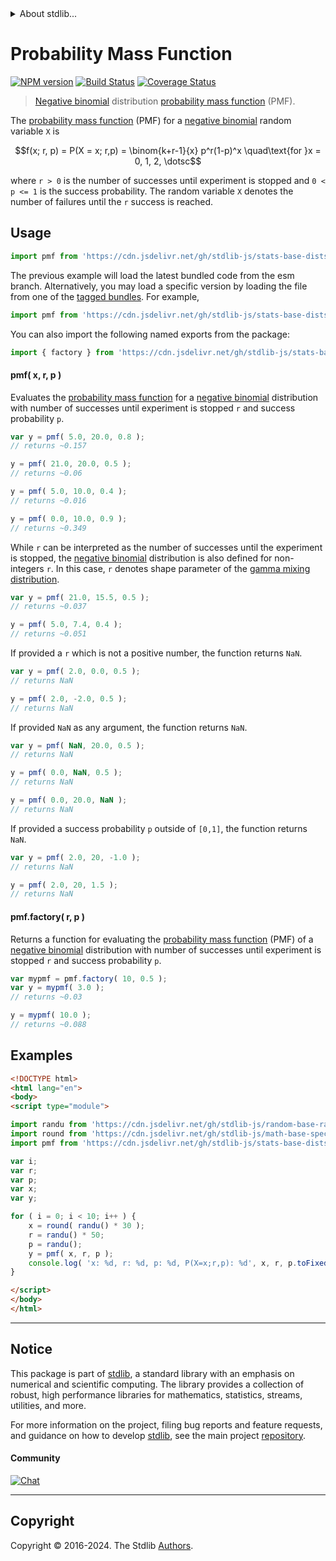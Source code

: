 <!--

@license Apache-2.0

Copyright (c) 2018 The Stdlib Authors.

Licensed under the Apache License, Version 2.0 (the "License");
you may not use this file except in compliance with the License.
You may obtain a copy of the License at

   http://www.apache.org/licenses/LICENSE-2.0

Unless required by applicable law or agreed to in writing, software
distributed under the License is distributed on an "AS IS" BASIS,
WITHOUT WARRANTIES OR CONDITIONS OF ANY KIND, either express or implied.
See the License for the specific language governing permissions and
limitations under the License.

-->


<details>
  <summary>
    About stdlib...
  </summary>
  <p>We believe in a future in which the web is a preferred environment for numerical computation. To help realize this future, we've built stdlib. stdlib is a standard library, with an emphasis on numerical and scientific computation, written in JavaScript (and C) for execution in browsers and in Node.js.</p>
  <p>The library is fully decomposable, being architected in such a way that you can swap out and mix and match APIs and functionality to cater to your exact preferences and use cases.</p>
  <p>When you use stdlib, you can be absolutely certain that you are using the most thorough, rigorous, well-written, studied, documented, tested, measured, and high-quality code out there.</p>
  <p>To join us in bringing numerical computing to the web, get started by checking us out on <a href="https://github.com/stdlib-js/stdlib">GitHub</a>, and please consider <a href="https://opencollective.com/stdlib">financially supporting stdlib</a>. We greatly appreciate your continued support!</p>
</details>

# Probability Mass Function

[![NPM version][npm-image]][npm-url] [![Build Status][test-image]][test-url] [![Coverage Status][coverage-image]][coverage-url] <!-- [![dependencies][dependencies-image]][dependencies-url] -->

> [Negative binomial][negative-binomial-distribution] distribution [probability mass function][pmf] (PMF).

<section class="intro">

The [probability mass function][pmf] (PMF) for a [negative binomial][negative-binomial-distribution] random variable `X` is

<!-- <equation class="equation" label="eq:negative_binomial_pmf" align="center" raw="f(x; r, p) = P(X = x; r,p) = \binom{k+r-1}{x} p^r(1-p)^x \quad\text{for }x = 0, 1, 2, \dotsc" alt="Probability mass function (PMF) for a negative binomial distribution."> -->

```math
f(x; r, p) = P(X = x; r,p) = \binom{k+r-1}{x} p^r(1-p)^x \quad\text{for }x = 0, 1, 2, \dotsc
```

<!-- <div class="equation" align="center" data-raw-text="f(x; r, p) = P(X = x; r,p) = \binom{k+r-1}{x} p^r(1-p)^x \quad\text{for }x = 0, 1, 2, \dotsc" data-equation="eq:negative_binomial_pmf">
    <img src="https://cdn.jsdelivr.net/gh/stdlib-js/stdlib@51534079fef45e990850102147e8945fb023d1d0/lib/node_modules/@stdlib/stats/base/dists/negative-binomial/pmf/docs/img/equation_negative_binomial_pmf.svg" alt="Probability mass function (PMF) for a negative binomial distribution.">
    <br>
</div> -->

<!-- </equation> -->

where `r > 0` is the number of successes until experiment is stopped and `0 < p <= 1` is the success probability. The random variable `X` denotes the number of failures until the `r` success is reached. 

</section>

<!-- /.intro -->



<section class="usage">

## Usage

```javascript
import pmf from 'https://cdn.jsdelivr.net/gh/stdlib-js/stats-base-dists-negative-binomial-pmf@esm/index.mjs';
```
The previous example will load the latest bundled code from the esm branch. Alternatively, you may load a specific version by loading the file from one of the [tagged bundles](https://github.com/stdlib-js/stats-base-dists-negative-binomial-pmf/tags). For example,

```javascript
import pmf from 'https://cdn.jsdelivr.net/gh/stdlib-js/stats-base-dists-negative-binomial-pmf@v0.1.1-esm/index.mjs';
```

You can also import the following named exports from the package:

```javascript
import { factory } from 'https://cdn.jsdelivr.net/gh/stdlib-js/stats-base-dists-negative-binomial-pmf@esm/index.mjs';
```

#### pmf( x, r, p )

Evaluates the [probability mass function][pmf] for a [negative binomial][negative-binomial-distribution] distribution with number of successes until experiment is stopped `r` and success probability `p`.

```javascript
var y = pmf( 5.0, 20.0, 0.8 );
// returns ~0.157

y = pmf( 21.0, 20.0, 0.5 );
// returns ~0.06

y = pmf( 5.0, 10.0, 0.4 );
// returns ~0.016

y = pmf( 0.0, 10.0, 0.9 );
// returns ~0.349
```

While `r` can be interpreted as the number of successes until the experiment is stopped, the [negative binomial][negative-binomial-distribution] distribution is also defined for non-integers `r`. In this case, `r` denotes shape parameter of the [gamma mixing distribution][negative-binomial-mixture-representation].

```javascript
var y = pmf( 21.0, 15.5, 0.5 );
// returns ~0.037

y = pmf( 5.0, 7.4, 0.4 );
// returns ~0.051
```

If provided a `r` which is not a positive number, the function returns `NaN`.

```javascript
var y = pmf( 2.0, 0.0, 0.5 );
// returns NaN

y = pmf( 2.0, -2.0, 0.5 );
// returns NaN
```

If provided `NaN` as any argument, the function returns `NaN`.

```javascript
var y = pmf( NaN, 20.0, 0.5 );
// returns NaN

y = pmf( 0.0, NaN, 0.5 );
// returns NaN

y = pmf( 0.0, 20.0, NaN );
// returns NaN
```

If provided a success probability `p` outside of `[0,1]`, the function returns `NaN`.

```javascript
var y = pmf( 2.0, 20, -1.0 );
// returns NaN

y = pmf( 2.0, 20, 1.5 );
// returns NaN
```

#### pmf.factory( r, p )

Returns a function for evaluating the [probability mass function][pmf] (PMF) of a [negative binomial][negative-binomial-distribution] distribution with number of successes until experiment is stopped `r` and success probability `p`.

```javascript
var mypmf = pmf.factory( 10, 0.5 );
var y = mypmf( 3.0 );
// returns ~0.03

y = mypmf( 10.0 );
// returns ~0.088
```

</section>

<!-- /.usage -->

<section class="examples">

## Examples

<!-- eslint no-undef: "error" -->

```html
<!DOCTYPE html>
<html lang="en">
<body>
<script type="module">

import randu from 'https://cdn.jsdelivr.net/gh/stdlib-js/random-base-randu@esm/index.mjs';
import round from 'https://cdn.jsdelivr.net/gh/stdlib-js/math-base-special-round@esm/index.mjs';
import pmf from 'https://cdn.jsdelivr.net/gh/stdlib-js/stats-base-dists-negative-binomial-pmf@esm/index.mjs';

var i;
var r;
var p;
var x;
var y;

for ( i = 0; i < 10; i++ ) {
    x = round( randu() * 30 );
    r = randu() * 50;
    p = randu();
    y = pmf( x, r, p );
    console.log( 'x: %d, r: %d, p: %d, P(X=x;r,p): %d', x, r, p.toFixed( 4 ), y.toFixed( 4 ) );
}

</script>
</body>
</html>
```

</section>

<!-- /.examples -->

<!-- Section for related `stdlib` packages. Do not manually edit this section, as it is automatically populated. -->

<section class="related">

</section>

<!-- /.related -->

<!-- Section for all links. Make sure to keep an empty line after the `section` element and another before the `/section` close. -->


<section class="main-repo" >

* * *

## Notice

This package is part of [stdlib][stdlib], a standard library with an emphasis on numerical and scientific computing. The library provides a collection of robust, high performance libraries for mathematics, statistics, streams, utilities, and more.

For more information on the project, filing bug reports and feature requests, and guidance on how to develop [stdlib][stdlib], see the main project [repository][stdlib].

#### Community

[![Chat][chat-image]][chat-url]

---

## Copyright

Copyright &copy; 2016-2024. The Stdlib [Authors][stdlib-authors].

</section>

<!-- /.stdlib -->

<!-- Section for all links. Make sure to keep an empty line after the `section` element and another before the `/section` close. -->

<section class="links">

[npm-image]: http://img.shields.io/npm/v/@stdlib/stats-base-dists-negative-binomial-pmf.svg
[npm-url]: https://npmjs.org/package/@stdlib/stats-base-dists-negative-binomial-pmf

[test-image]: https://github.com/stdlib-js/stats-base-dists-negative-binomial-pmf/actions/workflows/test.yml/badge.svg?branch=v0.1.1
[test-url]: https://github.com/stdlib-js/stats-base-dists-negative-binomial-pmf/actions/workflows/test.yml?query=branch:v0.1.1

[coverage-image]: https://img.shields.io/codecov/c/github/stdlib-js/stats-base-dists-negative-binomial-pmf/main.svg
[coverage-url]: https://codecov.io/github/stdlib-js/stats-base-dists-negative-binomial-pmf?branch=main

<!--

[dependencies-image]: https://img.shields.io/david/stdlib-js/stats-base-dists-negative-binomial-pmf.svg
[dependencies-url]: https://david-dm.org/stdlib-js/stats-base-dists-negative-binomial-pmf/main

-->

[chat-image]: https://img.shields.io/gitter/room/stdlib-js/stdlib.svg
[chat-url]: https://app.gitter.im/#/room/#stdlib-js_stdlib:gitter.im

[stdlib]: https://github.com/stdlib-js/stdlib

[stdlib-authors]: https://github.com/stdlib-js/stdlib/graphs/contributors

[umd]: https://github.com/umdjs/umd
[es-module]: https://developer.mozilla.org/en-US/docs/Web/JavaScript/Guide/Modules

[deno-url]: https://github.com/stdlib-js/stats-base-dists-negative-binomial-pmf/tree/deno
[deno-readme]: https://github.com/stdlib-js/stats-base-dists-negative-binomial-pmf/blob/deno/README.md
[umd-url]: https://github.com/stdlib-js/stats-base-dists-negative-binomial-pmf/tree/umd
[umd-readme]: https://github.com/stdlib-js/stats-base-dists-negative-binomial-pmf/blob/umd/README.md
[esm-url]: https://github.com/stdlib-js/stats-base-dists-negative-binomial-pmf/tree/esm
[esm-readme]: https://github.com/stdlib-js/stats-base-dists-negative-binomial-pmf/blob/esm/README.md
[branches-url]: https://github.com/stdlib-js/stats-base-dists-negative-binomial-pmf/blob/main/branches.md

[negative-binomial-mixture-representation]: https://en.wikipedia.org/wiki/Negative_binomial_distribution#Gamma.E2.80.93Poisson_mixture

[negative-binomial-distribution]: https://en.wikipedia.org/wiki/Negative_binomial_distribution

[pmf]: https://en.wikipedia.org/wiki/Probability_mass_function

</section>

<!-- /.links -->
